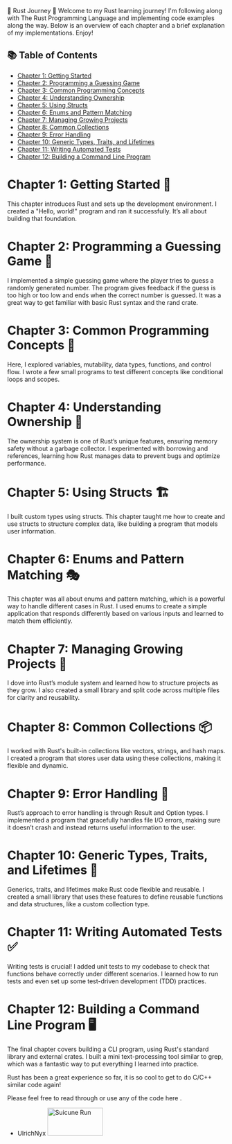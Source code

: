 🚀 Rust Journey 🚀
Welcome to my Rust learning journey! I'm following along with The Rust Programming Language and implementing code examples along the way. Below is an overview of each chapter and a brief explanation of my implementations. Enjoy!

## 📚 Table of Contents

- [Chapter 1: Getting Started](#chapter-1-getting-started)
- [Chapter 2: Programming a Guessing Game](#chapter-2-programming-a-guessing-game)
- [Chapter 3: Common Programming Concepts](#chapter-3-common-programming-concepts)
- [Chapter 4: Understanding Ownership](#chapter-4-understanding-ownership)
- [Chapter 5: Using Structs](#chapter-5-using-structs)
- [Chapter 6: Enums and Pattern Matching](#chapter-6-enums-and-pattern-matching)
- [Chapter 7: Managing Growing Projects](#chapter-7-managing-growing-projects)
- [Chapter 8: Common Collections](#chapter-8-common-collections)
- [Chapter 9: Error Handling](#chapter-9-error-handling)
- [Chapter 10: Generic Types, Traits, and Lifetimes](#chapter-10-generic-types-traits-and-lifetimes)
- [Chapter 11: Writing Automated Tests](#chapter-11-writing-automated-tests)
- [Chapter 12: Building a Command Line Program](#chapter-12-building-a-command-line-program)

# Chapter 1: Getting Started 🏁

This chapter introduces Rust and sets up the development environment. I created a "Hello, world!" program and ran it successfully. It’s all about building that foundation.

# Chapter 2: Programming a Guessing Game 🎲

I implemented a simple guessing game where the player tries to guess a randomly generated number. The program gives feedback if the guess is too high or too low and ends when the correct number is guessed. It was a great way to get familiar with basic Rust syntax and the rand crate.

# Chapter 3: Common Programming Concepts 🧠

Here, I explored variables, mutability, data types, functions, and control flow. I wrote a few small programs to test different concepts like conditional loops and scopes.

# Chapter 4: Understanding Ownership 🦀

The ownership system is one of Rust’s unique features, ensuring memory safety without a garbage collector. I experimented with borrowing and references, learning how Rust manages data to prevent bugs and optimize performance.

# Chapter 5: Using Structs 🏗️

I built custom types using structs. This chapter taught me how to create and use structs to structure complex data, like building a program that models user information.

# Chapter 6: Enums and Pattern Matching 🎭

This chapter was all about enums and pattern matching, which is a powerful way to handle different cases in Rust. I used enums to create a simple application that responds differently based on various inputs and learned to match them efficiently.

# Chapter 7: Managing Growing Projects 🏢

I dove into Rust’s module system and learned how to structure projects as they grow. I also created a small library and split code across multiple files for clarity and reusability.

# Chapter 8: Common Collections 📦

I worked with Rust's built-in collections like vectors, strings, and hash maps. I created a program that stores user data using these collections, making it flexible and dynamic.

# Chapter 9: Error Handling 🚨

Rust’s approach to error handling is through Result and Option types. I implemented a program that gracefully handles file I/O errors, making sure it doesn’t crash and instead returns useful information to the user.

# Chapter 10: Generic Types, Traits, and Lifetimes 🔄

Generics, traits, and lifetimes make Rust code flexible and reusable. I created a small library that uses these features to define reusable functions and data structures, like a custom collection type.

# Chapter 11: Writing Automated Tests ✅

Writing tests is crucial! I added unit tests to my codebase to check that functions behave correctly under different scenarios. I learned how to run tests and even set up some test-driven development (TDD) practices.

# Chapter 12: Building a Command Line Program 🖥️

The final chapter covers building a CLI program, using Rust's standard library and external crates. I built a mini text-processing tool similar to grep, which was a fantastic way to put everything I learned into practice.

Rust has been a great experience so far, it is so cool to get to do C/C++ similar code again!

Please feel free to read through or use any of the code here .

- UlrichNyx
  <img src="https://64.media.tumblr.com/9e501ee6984a28f60f5dc244606548e0/tumblr_n9rijb2Un21r7tm2fo1_500.gif" width="128" height="64" alt="Suicune Run">
